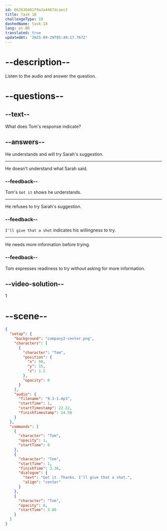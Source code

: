 ```yaml
---
id: 662636481f9a3a4467dcaec3
title: Task 18
challengeType: 19
dashedName: task-18
lang: pt-BR
translated: true
updatedAt: '2025-09-29T05:49:17.767Z'
---
```


<!-- (Audio) Tom: Got it, thanks! I'll give that a shot. -->

# --description--

Listen to the audio and answer the question.

# --questions--

## --text--

What does Tom's response indicate?

## --answers--

He understands and will try Sarah's suggestion.

---

He doesn't understand what Sarah said.

### --feedback--

Tom's `Got it` shows he understands.

---

He refuses to try Sarah's suggestion.

### --feedback--

`I'll give that a shot` indicates his willingness to try.

---

He needs more information before trying.

### --feedback--

Tom expresses readiness to try without asking for more information.

## --video-solution--

1

# --scene--

```json
{
  "setup": {
    "background": "company2-center.png",
    "characters": [
      {
        "character": "Tom",
        "position": {
          "x": 50,
          "y": 15,
          "z": 1.2
        },
        "opacity": 0
      }
    ],
    "audio": {
      "filename": "9.3-1.mp3",
      "startTime": 1,
      "startTimestamp": 22.22,
      "finishTimestamp": 24.58
    }
  },
  "commands": [
    {
      "character": "Tom",
      "opacity": 1,
      "startTime": 0
    },
    {
      "character": "Tom",
      "startTime": 1,
      "finishTime": 3.36,
      "dialogue": {
        "text": "Got it. Thanks. I'll give that a shot.",
        "align": "center"
      }
    },
    {
      "character": "Tom",
      "opacity": 0,
      "startTime": 3.86
    }
  ]
}
```
